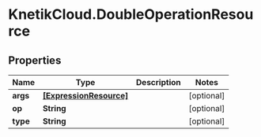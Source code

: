 # KnetikCloud.DoubleOperationResource

## Properties
Name | Type | Description | Notes
------------ | ------------- | ------------- | -------------
**args** | [**[ExpressionResource]**](ExpressionResource.md) |  | [optional] 
**op** | **String** |  | [optional] 
**type** | **String** |  | [optional] 


